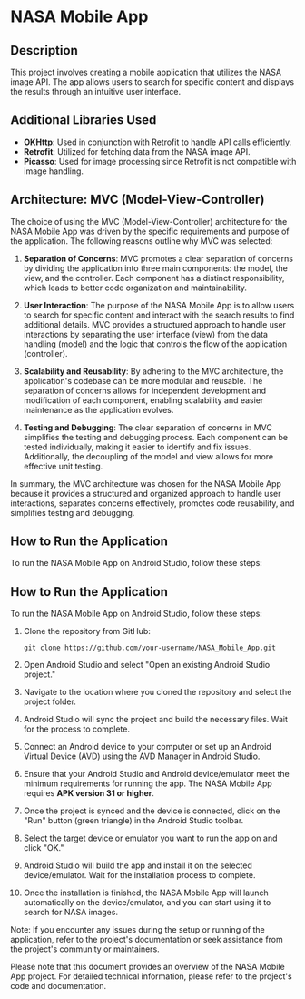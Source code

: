 # NASA Mobile App

## Description
This project involves creating a mobile application that utilizes the NASA image API. The app allows users to search for specific content and displays the results through an intuitive user interface.

## Additional Libraries Used
- **OKHttp**: Used in conjunction with Retrofit to handle API calls efficiently.
- **Retrofit**: Utilized for fetching data from the NASA image API.
- **Picasso**: Used for image processing since Retrofit is not compatible with image handling.

## Architecture: MVC (Model-View-Controller)

The choice of using the MVC (Model-View-Controller) architecture for the NASA Mobile App was driven by the specific requirements and purpose of the application. The following reasons outline why MVC was selected:

1. **Separation of Concerns**: MVC promotes a clear separation of concerns by dividing the application into three main components: the model, the view, and the controller. Each component has a distinct responsibility, which leads to better code organization and maintainability.

2. **User Interaction**: The purpose of the NASA Mobile App is to allow users to search for specific content and interact with the search results to find additional details. MVC provides a structured approach to handle user interactions by separating the user interface (view) from the data handling (model) and the logic that controls the flow of the application (controller).

3. **Scalability and Reusability**: By adhering to the MVC architecture, the application's codebase can be more modular and reusable. The separation of concerns allows for independent development and modification of each component, enabling scalability and easier maintenance as the application evolves.

4. **Testing and Debugging**: The clear separation of concerns in MVC simplifies the testing and debugging process. Each component can be tested individually, making it easier to identify and fix issues. Additionally, the decoupling of the model and view allows for more effective unit testing.

In summary, the MVC architecture was chosen for the NASA Mobile App because it provides a structured and organized approach to handle user interactions, separates concerns effectively, promotes code reusability, and simplifies testing and debugging.

## How to Run the Application
To run the NASA Mobile App on Android Studio, follow these steps:

## How to Run the Application
To run the NASA Mobile App on Android Studio, follow these steps:

1. Clone the repository from GitHub:
   ```
   git clone https://github.com/your-username/NASA_Mobile_App.git
   ```

2. Open Android Studio and select "Open an existing Android Studio project."

3. Navigate to the location where you cloned the repository and select the project folder.

4. Android Studio will sync the project and build the necessary files. Wait for the process to complete.

5. Connect an Android device to your computer or set up an Android Virtual Device (AVD) using the AVD Manager in Android Studio.

6. Ensure that your Android Studio and Android device/emulator meet the minimum requirements for running the app. The NASA Mobile App requires **APK version 31 or higher**.

7. Once the project is synced and the device is connected, click on the "Run" button (green triangle) in the Android Studio toolbar.

8. Select the target device or emulator you want to run the app on and click "OK."

9. Android Studio will build the app and install it on the selected device/emulator. Wait for the installation process to complete.

10. Once the installation is finished, the NASA Mobile App will launch automatically on the device/emulator, and you can start using it to search for NASA images.

Note: If you encounter any issues during the setup or running of the application, refer to the project's documentation or seek assistance from the project's community or maintainers.

Please note that this document provides an overview of the NASA Mobile App project. For detailed technical information, please refer to the project's code and documentation.
